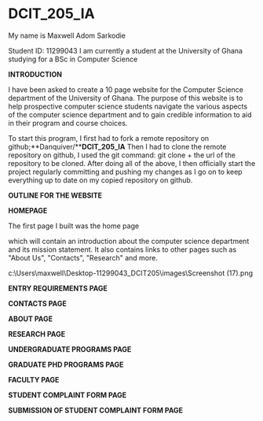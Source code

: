 # DCIT_205_IA

My name is Maxwell Adom Sarkodie 

Student ID: 11299043
I am currently a student at the University of Ghana studying for a BSc in Computer Science

**INTRODUCTION**

I have been asked to create a 10 page website for the Computer Science department of the University of Ghana.
The purpose of this website is to help prospective computer science students navigate the various aspects of the computer science 
department and to gain credible information to aid in their program and course choices.

To start this program, I first had to fork a remote repository on github;**Danquiver/****DCIT_205_IA** 
Then I had to clone the remote repository on github, I used the git command: git clone + the url of the repository to be cloned.
After doing all of the above, I then officially start the project regularly committing and pushing
my changes as I go on to keep everything up to date on my 
copied repository on github.

**OUTLINE FOR THE WEBSITE**

**HOMEPAGE**

The first page I built was the home page

which will contain an introduction about the computer science department and its mission statement. It also contains links to other pages such as "About Us", "Contacts", "Research" and more.

c:\Users\maxwell\Desktop\-11299043_DCIT205\images\Screenshot (17).png


**ENTRY REQUIREMENTS PAGE**



**CONTACTS PAGE**


**ABOUT PAGE**


**RESEARCH PAGE**



**UNDERGRADUATE PROGRAMS PAGE**

**GRADUATE PHD PROGRAMS PAGE**


**FACULTY PAGE**



**STUDENT COMPLAINT FORM PAGE**


**SUBMISSION OF STUDENT COMPLAINT FORM PAGE**

